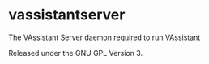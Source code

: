 vassistantserver
================

The VAssistant Server daemon required to run VAssistant

Released under the GNU GPL Version 3.